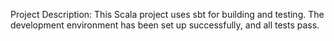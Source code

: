 Project Description: This Scala project uses sbt for building and testing. The development environment has been set up successfully, and all tests pass.
